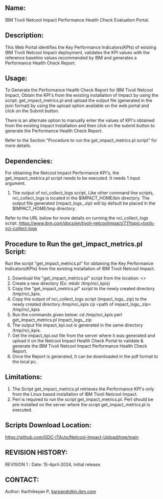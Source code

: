 Name:
-----
IBM Tivoli Netcool Impact Performance Health Check Evaluation Portal.


Description:
------------
This Web Portal identifies the Key Performance Indicators(KPIs) of existing IBM Tivoli Netcool Impact deployment, validates the KPI values with the reference baseline values recommended by IBM and generates a Performance Health Check Report.


Usage:
------
To Generate the Performance Health Check Report for IBM Tivoli Netcool Impact, Obtain the KPI's from the existing installation of Impact by using the script: get_impact_metrics.pl and upload the output file (generated in the json format) by using the upload option available on the web portal and click on the Submit button.

There is an alternate option to manually enter the values of KPI's obtained from the existing Impact Installation and then click on the submit button to generate the Performance Health Check Report.

Refer to the Section "Procedure to run the get_impact_metrics.pl script" for more details.


Dependencies:
-------------
For obtaining the Netcool Impact Performance KPI's, the get_impact_metrics.pl script needs to be executed. It needs 1 input argument.

1. The output of nci_collect_logs script, Like other command line scripts, nci_collect_logs is located in the $IMPACT_HOME/bin directory. The output file generated (impact_logs_<DATEANDTIME>.zip) will by default be placed in the $IMPACT_HOME/tmp directory.  

Refer to the URL below for more details on running the nci_collect_logs script.
https://www.ibm.com/docs/en/tivoli-netcoolimpact/7.1?topic=tools-nci-collect-logs


Procedure to Run the get_impact_metrics.pl Script:
--------------------------------------------------
Run the script "get_impact_metrics.pl" for obtaining the Key Performance Indicators(KPIs) from the existing installation of IBM Tivoli Netcool Impact.
1. Download the "get_impact_metrics.pl" script from the location: <>
2. Create a new directory (Ex: mkdir /tmp/nci_kpis)
3. Copy the "get_impact_metrics.pl" script to the newly created directory /tmp/nci_kpis.
4. Copy the output of nci_collect_logs script (impact_logs_<DATEANDTIME>.zip) to the newly created directory /tmp/nci_kpis
   cp <path of impact_logs_<DATEANDTIME>.zip> /tmp/nci_kpis
5. Run the commands given below:
   cd /tmp/nci_kpis
   perl get_impact_metrics.pl impact_logs_<DATEANDTIME>.zip  
6. The output file impact_kpi.out is generated in the same directory /tmp/nci_kpis.
7. Get the impact_kpi.out file from the server where it was generated and upload it on the Netcool Impact Health Check Portal to validate & generate the IBM Tivoli Netcool Impact Performance Health Check Report.
8. Once the Report is generated, It can be downloaded in the pdf format to the local pc.


Limitations:
------------
1. The Script get_impact_metrics.pl retrieves the Performance KPI's only from the Linux based installation of IBM Tivoli Netcool Impact.
2. Perl is required to run the script get_impact_metrics.pl. Perl should be pre-installed on the server where the script get_impact_metrics.pl is executed.


Scripts Download Location:
--------------------------
https://github.com/GDC-ITAuto/Netcool-Impact-Upload/tree/main

REVISION HISTORY:
-----------------
REVISION 1 :
Date: 15-April-2024, Initial release.


CONTACT:
--------
Author: Karthikeyan P, karpandr@in.ibm.com
